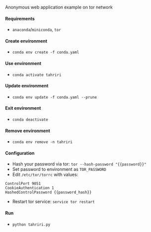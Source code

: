 Anonymous web application example on tor network

#### Requirements
- ```anaconda```/```miniconda```, ```tor```
#### Create environment
- ```conda env create -f conda.yaml```
#### Use environment
- ```conda activate tahriri```
#### Update environment
- ```conda env update -f conda.yaml --prune```
#### Exit environment
- ```conda deactivate```
#### Remove environment
- ```conda env remove -n tahriri```
#### Configuration
- Hash your password via tor: `tor --hash-password "{{password}}"`
- Set password to environment as `TOR_PASSWORD`
- Edit ```/etc/tor/torrc``` with values:
```
ControlPort 9051
CookieAuthentication 1
HashedControlPassword {{password_hash}}
```
- Restart tor service: `service tor restart`
#### Run
- ```python tahriri.py```
